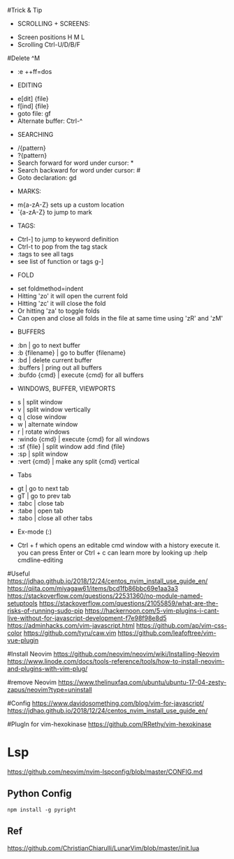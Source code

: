 #Trick & Tip

- SCROLLING + SCREENS:

* Screen positions H M L
* Scrolling Ctrl-U/D/B/F

#Delete ^M

- :e ++ff=dos

* EDITING

- e[dit] {file}
- f[ind] {file}
- goto file: gf
- Alternate buffer: Ctrl-^

* SEARCHING

- /{pattern}
- ?{pattern}
- Search forward for word under cursor: \*
- Search backward for word under cursor: #
- Goto declaration: gd

* MARKS:

- m{a-zA-Z} sets up a custom location
- \`{a-zA-Z} to jump to mark

* TAGS:

- Ctrl-] to jump to keyword definition
- Ctrl-t to pop from the tag stack
- :tags to see all tags
- see list of function or tags g-]

* FOLD

- set foldmethod=indent
- Hitting 'zo' it will open the current fold
- Hitting 'zc' it will close the fold
- Or hitting 'za' to toggle folds
- Can open and close all folds in the file at same time using 'zR' and 'zM'

* BUFFERS

- :bn | go to next buffer
- :b {filename} | go to buffer {filename}
- :bd | delete current buffer
- :buffers | pring out all buffers
- :bufdo {cmd} | execute {cmd} for all buffers

* WINDOWS, BUFFER, VIEWPORTS

- <Ctrl-w> s | split window
- <Ctrl-w> v | split window vertically
- <Ctrl-w> q | close window
- <Ctrl-w> w | alternate window
- <Ctrl-w> r | rotate windows
- :windo {cmd} | execute {cmd} for all windows
- :sf {file} | split window add :find {file}
- :sp | split window
- :vert {cmd} | make any split {cmd} vertical

* Tabs

- gt | go to next tab
- gT | go to prev tab
- :tabc | close tab
- :tabe | open tab
- :tabo | close all other tabs

* Ex-mode (:)

- Ctrl + f which opens an editable cmd window with a history
  execute it. you can press Enter or Ctrl + c
  can learn more by looking up :help cmdline-editing

#Useful
https://jdhao.github.io/2018/12/24/centos_nvim_install_use_guide_en/
https://qiita.com/miyagaw61/items/bcd1fb86bbc69e1aa3a3
https://stackoverflow.com/questions/22531360/no-module-named-setuptools
https://stackoverflow.com/questions/21055859/what-are-the-risks-of-running-sudo-pip
https://hackernoon.com/5-vim-plugins-i-cant-live-without-for-javascript-development-f7e98f98e8d5
https://adminhacks.com/vim-javascript.html
https://github.com/ap/vim-css-color
https://github.com/tyru/caw.vim
https://github.com/leafoftree/vim-vue-plugin

#Install Neovim
https://github.com/neovim/neovim/wiki/Installing-Neovim
https://www.linode.com/docs/tools-reference/tools/how-to-install-neovim-and-plugins-with-vim-plug/

#remove Neovim
https://www.thelinuxfaq.com/ubuntu/ubuntu-17-04-zesty-zapus/neovim?type=uninstall

#Config
https://www.davidosomething.com/blog/vim-for-javascript/
https://jdhao.github.io/2018/12/24/centos_nvim_install_use_guide_en/

#PlugIn
for vim-hexokinase
https://github.com/RRethy/vim-hexokinase



# Lsp
https://github.com/neovim/nvim-lspconfig/blob/master/CONFIG.md

## Python Config
`npm install -g pyright`

## Ref
https://github.com/ChristianChiarulli/LunarVim/blob/master/init.lua
